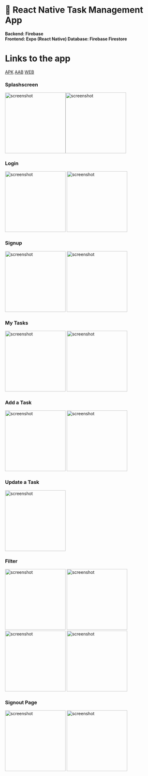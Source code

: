 # :memo: React Native Task Management App

**Backend: Firebase  
Frontend: Expo (React Native)
Database: Firebase Firestore**

# Links to the app

[APK](https://github.com/Akanksha-Verma31/task-management/releases/download/v1/app-release.apk)
[AAB](https://github.com/Akanksha-Verma31/task-management/releases/download/v1/app-release.aab)
[WEB](https://task-management-chi-ten.vercel.app)

### Splashscreen

<img alt="screenshot" src="https://github.com/Akanksha-Verma31/task-management/blob/master/screenshots/splashscreen.jpeg" width="200" /><img alt="screenshot" src="https://github.com/Akanksha-Verma31/task-management/blob/master/screenshots/splash2.png" width="200" />

### Login

<img alt="screenshot" src="https://github.com/Akanksha-Verma31/task-management/blob/master/screenshots/login.jpeg" width="200" /> <img alt="screenshot" src="https://github.com/Akanksha-Verma31/task-management/blob/master/screenshots/login2.png" width="200" />

### Signup

<img alt="screenshot" src="https://github.com/Akanksha-Verma31/task-management/blob/master/screenshots/setting.jpeg" width="200" /> <img alt="screenshot" src="https://github.com/Akanksha-Verma31/task-management/blob/master/screenshots/setting2.png" width="200" />

### My Tasks

<img alt="screenshot" src="https://github.com/Akanksha-Verma31/task-management/blob/master/screenshots/tasks.jpeg" width="200" /> <img alt="screenshot" src="https://github.com/Akanksha-Verma31/task-management/blob/master/screenshots/tasks2.png" width="200" />

### Add a Task

<img alt="screenshot" src="https://github.com/Akanksha-Verma31/task-management/blob/master/screenshots/add.jpeg" width="200" /> <img alt="screenshot" src="https://github.com/Akanksha-Verma31/task-management/blob/master/screenshots/add.png" width="200" />

### Update a Task

<img alt="screenshot" src="https://github.com/Akanksha-Verma31/task-management/blob/master/screenshots/update.jpeg" width="200" />

### Filter

<img alt="screenshot" src="https://github.com/Akanksha-Verma31/task-management/blob/master/screenshots/filter.jpeg" width="200" /> <img alt="screenshot" src="https://github.com/Akanksha-Verma31/task-management/blob/master/screenshots/filter3.png" width="200" />
<img alt="screenshot" src="https://github.com/Akanksha-Verma31/task-management/blob/master/screenshots/filter2.jpeg" width="200" /> <img alt="screenshot" src="https://github.com/Akanksha-Verma31/task-management/blob/master/screenshots/filter4.png" width="200" />

### Signout Page

<img alt="screenshot" src="https://github.com/Akanksha-Verma31/task-management/blob/master/screenshots/setting.jpeg" width="200" /> <img alt="screenshot" src="https://github.com/Akanksha-Verma31/task-management/blob/master/screenshots/setting2.png" width="200" />
